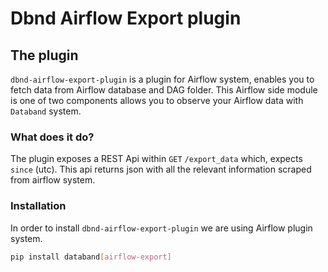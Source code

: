 # Dbnd Airflow Export plugin

## The plugin

`dbnd-airflow-export-plugin` is a plugin for Airflow system, enables you to fetch data from Airflow database and DAG folder.
This Airflow side module is one of two components allows you to observe your Airflow data with `Databand` system.

### What does it do?

The plugin exposes a REST Api within `GET` `/export_data` which, expects `since` (utc).
This api returns json with all the relevant information scraped from airflow system.

### Installation

In order to install `dbnd-airflow-export-plugin` we are using Airflow plugin system.

```bash
pip install databand[airflow-export]
```
